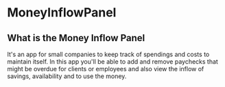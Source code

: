 # MoneyInflowPanel

## What is the Money Inflow Panel
It's an app for small companies to keep track of spendings and costs to maintain itself. In this app you'll be able to add and remove paychecks that might be overdue for clients or employees and also view the inflow of savings, availability and to use the money.
